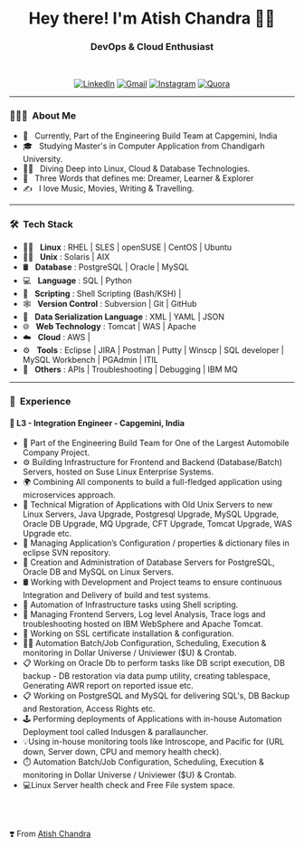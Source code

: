 <h1 align="center"> Hey there! I'm Atish Chandra 👨‍💻 </h1>

<h3 align="center">  DevOps & Cloud Enthusiast </h3> <br>

<p align="center"> 
<a href="https://www.linkedin.com/in/atishchandra/"><img alt="LinkedIn" src="https://img.shields.io/badge/LinkedIn-Let's%20Connect-blue"></a>
<a href="mailto:atishchandra2000@gmail.com"><img alt="Gmail" src="https://img.shields.io/badge/Gmail-Shoot%20%20me%20a%20Mail-red"></a>
<a href="https://www.instagram.com/theatishmishra/"><img alt="Instagram" src="https://img.shields.io/badge/Instagram-Let's%20Chat-orange"></a>
<a href="https://www.quora.com/profile/Atish-Chandra-5"><img alt="Quora" src="https://img.shields.io/badge/Quora-Ask%20n%20Answer-lightgrey"></a>
</p>

---------------------------------------------------------------------------------------------------------------------------------------------------------------------------------

<h3> 👨🏻‍💻 &nbsp;About Me </h3>

- 🤔 &nbsp; Currently, Part of the Engineering Build Team at Capgemini, India
- 🎓 &nbsp; Studying Master's in Computer Application from Chandigarh University.
- 🧑‍💻 &nbsp; Diving Deep into Linux, Cloud & Database Technologies.
- 👦 &nbsp; Three Words that defines me: Dreamer, Learner & Explorer
- ✍️ &nbsp; I love Music, Movies, Writing & Travelling.

---------------------------------------------------------------------------------------------------------------------------------------------------------------------------------

<h3> 🛠 &nbsp;Tech Stack</h3>

- 🧑‍💻 &nbsp; **Linux** : RHEL | SLES | openSUSE | CentOS | Ubuntu
- 🧑‍💻 &nbsp; **Unix**  : Solaris | AIX
- 🛢 &nbsp; **Database** : PostgreSQL | Oracle | MySQL
- 💻 &nbsp; **Language** : SQL | Python
- 📜 &nbsp; **Scripting** : Shell Scripting (Bash/KSH) |
- 🕸️ &nbsp; **Version Control** : Subversion | Git | GitHub
- 📜 &nbsp; **Data Serialization Language** : XML | YAML | JSON
- 🌐 &nbsp; **Web Technology** : Tomcat | WAS | Apache
- ☁️ &nbsp; **Cloud** : AWS |
- ⚙️ &nbsp; **Tools** : Eclipse | JIRA | Postman | Putty | Winscp | SQL developer | MySQL Workbench | PGAdmin | ITIL
- 🔧 &nbsp; **Others** : APIs | Troubleshooting | Debugging | IBM MQ

---------------------------------------------------------------------------------------------------------------------------------------------------------------------------------

<h3> 💼 &nbsp;Experience</h3>

#### 🏢 L3 - Integration Engineer - Capgemini, India

- 🏢 Part of the Engineering Build Team for One of the Largest Automobile Company Project.
- ⚙️ Building Infrastructure for Frontend and Backend (Database/Batch) Servers, hosted on Suse Linux Enterprise Systems.
- 🌍 Combining All components to build a full-fledged application using microservices approach.
- 🔧 Technical Migration of Applications with Old Unix Servers to new Linux Servers, Java Upgrade, Postgresql Upgrade, MySQL Upgrade, Oracle DB Upgrade, MQ Upgrade, CFT Upgrade, Tomcat Upgrade, WAS Upgrade etc.
- 🔗 Managing Application’s Configuration / properties & dictionary files in eclipse SVN repository.
- 💬 Creation and Administration of Database Servers for PostgreSQL, Oracle DB and MySQL on Linux Servers.
- 🛢  Working with Development and Project teams to ensure continuous Integration and Delivery of build and test systems.
- 💜 Automation of Infrastructure tasks using Shell scripting.
- 🏢 Managing Frontend Servers, Log level Analysis, Trace logs and troubleshooting hosted on IBM WebSphere and Apache Tomcat.
- 🔧 Working on SSL certificate installation & configuration.
- 👨‍💻 Automation Batch/Job Configuration, Scheduling, Execution & monitoring in Dollar Universe / Univiewer ($U) & Crontab.
- 📋 Working on Oracle Db to perform tasks like DB script execution, DB backup - DB restoration via data pump utility, creating tablespace, Generating AWR report on reported issue etc.
- 📋 Working on PostgreSQL and MySQL for delivering SQL's, DB Backup and Restoration, Access Rights etc.
- 🕹️ Performing deployments of Applications with in-house Automation Deployment tool called Indusgen & parallauncher.
- 💡Using in-house monitoring tools like Introscope, and Pacific for (URL down, Server down, CPU and memory health check).
- ⏱️ Automation Batch/Job Configuration, Scheduling, Execution & monitoring in Dollar Universe / Univiewer ($U) & Crontab.
- 💻Linux Server health check and Free File system space.

<br> </br>

❣️ From [Atish Chandra](https://github.com/atishchandra)
